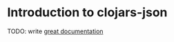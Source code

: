 # Introduction to clojars-json

TODO: write [great documentation](http://jacobian.org/writing/what-to-write/)

